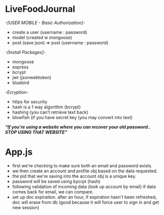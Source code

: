 # LiveFoodJournal



*-[USER MOBILE - Basic Authorization]-*
- create a user (username : password)
- model (created w mongoose)
- post (save json) => post (username : password)



*-[Install Packages]-*
- mongoose
- express
- bcrypt
- jwt (jsonwebtoken)
- bluebird



*-Ecryption-*
- https for security
- hash is a 1 way algorithm (bcrypt)
- hashing (you can't retrieve text back)
- blowfish (if you have secret key (you may convert into text)



***"If you're using a website where you can recover your old password.. STOP USING THAT WEBSITE"***



# App.js

- first we're checking to make sure both an email and password exists.
- we then create an account and profile obj based on the data requested.
- the pid that we're saving into the account obj is a unique key.
- password will be saved using bycrpt (hash)
- following validation of incoming data (look up account by email) if data comes back for email, we can compare.
- set up doc expiration. after an hour, if expiration hasn't been refreshed, doc will erase from db (good because it will force user to sign in and get new session)
